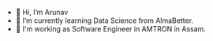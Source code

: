 - 👋 Hi, I’m Arunav
- 🌱 I’m currently learning Data Science from AlmaBetter.
- 💼 I'm working as Software Engineer in AMTRON in Assam.


<!---
arunav93/arunav93 is a ✨ special ✨ repository because its `README.md` (this file) appears on your GitHub profile.
You can click the Preview link to take a look at your changes.
--->
